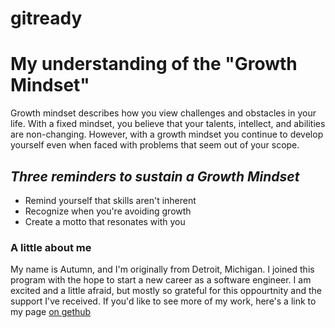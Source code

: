 # gitready
# **My understanding of the "Growth Mindset"**

Growth mindset describes how you view challenges and obstacles in your life.
With a fixed mindset, you believe that your talents, intellect, and abilities are non-changing. 
However, with a growth mindset you continue to develop yourself even when faced with problems that seem out of your scope.

## *Three reminders to sustain a Growth Mindset*

* Remind yourself that skills aren't inherent
* Recognize when you're avoiding growth 
* Create a motto that resonates with you    

### A little about me

My name is Autumn, and I'm originally from Detroit, Michigan. I joined this program with the hope to start a new career as a software engineer. I am excited and a little afraid, but mostly so grateful for this oppourtnity and the support I've received. If you'd like to see more of my work, here's a link to my page 
[on gethub](https://github.com/Aingr111)
